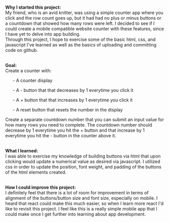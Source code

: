 <b>Why I started this project:</b><br>
My friend, who is an avid knitter, was using a simple counter app where you click and the row count goes up, but it had had no plus or minus buttons or a countdown that showed how many rows were left.
I decided to see if I could create a mobile compatible website counter with these features, since I have yet to delve into app building.<br>
Through this project, I hope to exercise some of the basic html, css, and javascript I've learned as well as the basics of uploading and committing code on github.
<br><br>

<b>Goal:</b><br>
Create a counter with:
<ul>- A counter display</ul>
<ul>- A - button that that decreases by 1 everytime you click it</ul>
<ul>- A + button that that increases by 1 everytime you click it</ul>
<ul>- A reset button that resets the number in the display</ul>
Create a separate countdown number that you can submit an input value for how many rows you need to complete. The countdown number should decrease by 1 everytime you hit the + button and that increase by 1 everytime you hit the - button in the counter above it.
<br><br>

<b>What I learned:</b><br>
I was able to exercise my knowledge of building buttons via html that upon clicking would update a numerical value as desired via javascript. I utilized css in order to update the position, font weight, and padding of the buttons of the html elements created.
<br><br>

<b>How I could improve this project:</b><br>
I definitely feel that there is a lot of room for improvement in terms of alignment of the buttons/button size and font size, especially on mobile. I heard that react could make this much easier, so when I learn more react I'd like to revisit this project. I feel like this is a really simple mobile app that I could make once I get further into learning about app development.
